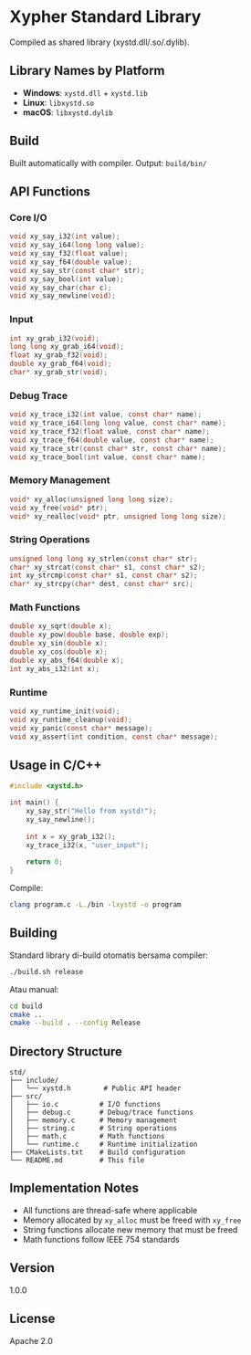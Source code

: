 # Xypher Standard Library

Compiled as shared library (xystd.dll/.so/.dylib).

## Library Names by Platform

- **Windows**: `xystd.dll` + `xystd.lib`
- **Linux**: `libxystd.so`
- **macOS**: `libxystd.dylib`

## Build

Built automatically with compiler. Output: `build/bin/`

## API Functions

### Core I/O

```c
void xy_say_i32(int value);
void xy_say_i64(long long value);
void xy_say_f32(float value);
void xy_say_f64(double value);
void xy_say_str(const char* str);
void xy_say_bool(int value);
void xy_say_char(char c);
void xy_say_newline(void);
```

### Input

```c
int xy_grab_i32(void);
long long xy_grab_i64(void);
float xy_grab_f32(void);
double xy_grab_f64(void);
char* xy_grab_str(void);
```

### Debug Trace

```c
void xy_trace_i32(int value, const char* name);
void xy_trace_i64(long long value, const char* name);
void xy_trace_f32(float value, const char* name);
void xy_trace_f64(double value, const char* name);
void xy_trace_str(const char* str, const char* name);
void xy_trace_bool(int value, const char* name);
```

### Memory Management

```c
void* xy_alloc(unsigned long long size);
void xy_free(void* ptr);
void* xy_realloc(void* ptr, unsigned long long size);
```

### String Operations

```c
unsigned long long xy_strlen(const char* str);
char* xy_strcat(const char* s1, const char* s2);
int xy_strcmp(const char* s1, const char* s2);
char* xy_strcpy(char* dest, const char* src);
```

### Math Functions

```c
double xy_sqrt(double x);
double xy_pow(double base, double exp);
double xy_sin(double x);
double xy_cos(double x);
double xy_abs_f64(double x);
int xy_abs_i32(int x);
```

### Runtime

```c
void xy_runtime_init(void);
void xy_runtime_cleanup(void);
void xy_panic(const char* message);
void xy_assert(int condition, const char* message);
```

## Usage in C/C++

```c
#include <xystd.h>

int main() {
    xy_say_str("Hello from xystd!");
    xy_say_newline();
    
    int x = xy_grab_i32();
    xy_trace_i32(x, "user_input");
    
    return 0;
}
```

Compile:
```bash
clang program.c -L./bin -lxystd -o program
```

## Building

Standard library di-build otomatis bersama compiler:

```bash
./build.sh release
```

Atau manual:
```bash
cd build
cmake ..
cmake --build . --config Release
```

## Directory Structure

```
std/
├── include/
│   └── xystd.h        # Public API header
├── src/
│   ├── io.c          # I/O functions
│   ├── debug.c       # Debug/trace functions
│   ├── memory.c      # Memory management
│   ├── string.c      # String operations
│   ├── math.c        # Math functions
│   └── runtime.c     # Runtime initialization
├── CMakeLists.txt    # Build configuration
└── README.md         # This file
```

## Implementation Notes

- All functions are thread-safe where applicable
- Memory allocated by `xy_alloc` must be freed with `xy_free`
- String functions allocate new memory that must be freed
- Math functions follow IEEE 754 standards

## Version

1.0.0

## License

Apache 2.0

